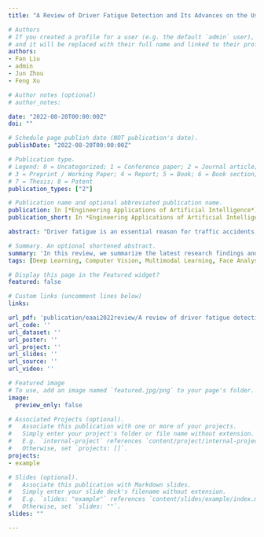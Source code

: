 ```yaml
---
title: "A Review of Driver Fatigue Detection and Its Advances on the Use of RGB-D Camera and Deep Learning"

# Authors
# If you created a profile for a user (e.g. the default `admin` user), write the username (folder name) here 
# and it will be replaced with their full name and linked to their profile.
authors:
- Fan Liu
- admin
- Jun Zhou
- Feng Xu

# Author notes (optional)
# author_notes:

date: "2022-08-20T00:00:00Z"
doi: ""

# Schedule page publish date (NOT publication's date).
publishDate: "2022-08-20T00:00:00Z"

# Publication type.
# Legend: 0 = Uncategorized; 1 = Conference paper; 2 = Journal article;
# 3 = Preprint / Working Paper; 4 = Report; 5 = Book; 6 = Book section;
# 7 = Thesis; 8 = Patent
publication_types: ["2"]

# Publication name and optional abbreviated publication name.
publication: In [*Engineering Applications of Artificial Intelligence*](https://www.journals.elsevier.com/engineering-applications-of-artificial-intelligence0), 2022. [[DOI]](https://doi.org/10.1016/j.engappai.2022.105399)
publication_short: In *Engineering Applications of Artificial Intelligence*

abstract: "Driver fatigue is an essential reason for traffic accidents, which poses a severe threat to people's lives and property. In this review, we summarize the latest research findings and analyze the developmental trends of driver fatigue detection. Firstly, we analyze and discuss four types of different fatigue detection technologies based on driver physiological signals, behavior features, vehicle running features, and information fusion, respectively. Then, we focus on  RGB-D camera and deep learning which are two state-of-the-art solutions in this field. Finally, we present the work on integration of RGB-D camera and deep learning, where Generative Adversarial Networks and multi-channel schemes are utilized to enhance the performance. We conducted experiments to show that the fatigue features extracted by Convolutional Neural Networks are superior to traditional handcrafted ones while single features cannot guarantee robustness. Moreover, the latent fatigue features extracted by deep learning methods have been demonstrated to be effective for fatigue detection."

# Summary. An optional shortened abstract.
summary: 'In this review, we summarize the latest research findings and analyze the developmental trends of driver fatigue detection. We present the work on integration of RGB-D camera and deep learning, where Generative Adversarial Networks and multi-channel schemes are utilized to enhance the performance. [[DOI]](https://doi.org/10.1016/j.engappai.2022.105399)'
tags: [Deep Learning, Computer Vision, Multimodal Learning, Face Analysis]

# Display this page in the Featured widget?
featured: false

# Custom links (uncomment lines below)
links:

url_pdf: 'publication/eaai2022review/A review of driver fatigue detection and its advances on the use of RGB-D.pdf'
url_code: ''
url_dataset: ''
url_poster: ''
url_project: ''
url_slides: ''
url_source: ''
url_video: ''

# Featured image
# To use, add an image named `featured.jpg/png` to your page's folder. 
image:
  preview_only: false

# Associated Projects (optional).
#   Associate this publication with one or more of your projects.
#   Simply enter your project's folder or file name without extension.
#   E.g. `internal-project` references `content/project/internal-project/index.md`.
#   Otherwise, set `projects: []`.
projects:
- example

# Slides (optional).
#   Associate this publication with Markdown slides.
#   Simply enter your slide deck's filename without extension.
#   E.g. `slides: "example"` references `content/slides/example/index.md`.
#   Otherwise, set `slides: ""`.
slides: ""

---
```

